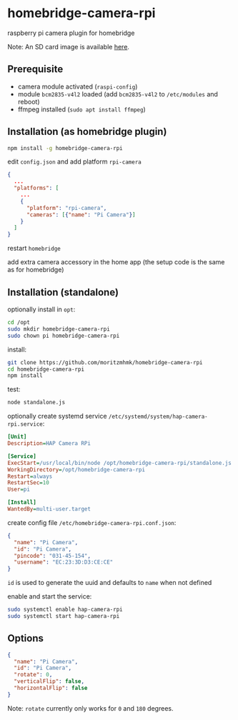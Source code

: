 # homebridge-camera-rpi
raspberry pi camera plugin for homebridge

Note: An SD card image is available [here](https://github.com/moritzmhmk/buildroot-camera-rpi/releases).

## Prerequisite

* camera module activated (`raspi-config`)
* module `bcm2835-v4l2` loaded (add `bcm2835-v4l2` to `/etc/modules` and reboot)
* ffmpeg installed (`sudo apt install ffmpeg`)

## Installation (as homebridge plugin)

```bash
npm install -g homebridge-camera-rpi
```

edit ``config.json`` and add platform ``rpi-camera``

```json
{
  ...
  "platforms": [
    ...
    {
      "platform": "rpi-camera",
      "cameras": [{"name": "Pi Camera"}]
    }
  ]
}
```

restart `homebridge`

add extra camera accessory in the home app (the setup code is the same as for homebridge)

## Installation (standalone)

optionally install in `opt`:

```bash
cd /opt
sudo mkdir homebridge-camera-rpi
sudo chown pi homebridge-camera-rpi
```

install:

```bash
git clone https://github.com/moritzmhmk/homebridge-camera-rpi
cd homebridge-camera-rpi
npm install
```

test:

```bash
node standalone.js
```

 optionally create systemd service `/etc/systemd/system/hap-camera-rpi.service`:
 
 ```ini
[Unit]
Description=HAP Camera RPi

[Service]
ExecStart=/usr/local/bin/node /opt/homebridge-camera-rpi/standalone.js -c /etc/homebridge-camera-rpi.conf.json
WorkingDirectory=/opt/homebridge-camera-rpi
Restart=always
RestartSec=10
User=pi

[Install]
WantedBy=multi-user.target
 ```
 
 create config file `/etc/homebridge-camera-rpi.conf.json`:

```json
{
  "name": "Pi Camera",
  "id": "Pi Camera",
  "pincode": "031-45-154",
  "username": "EC:23:3D:D3:CE:CE"
}
```

`id` is used to generate the uuid and defaults to `name` when not defined
 
 enable and start the service:
 
 ```bash
sudo systemctl enable hap-camera-rpi
sudo systemctl start hap-camera-rpi
```

## Options
```json
{
  "name": "Pi Camera",
  "id": "Pi Camera",
  "rotate": 0,
  "verticalFlip": false,
  "horizontalFlip": false
}
```

Note: `rotate` currently only works for `0` and `180` degrees.
